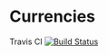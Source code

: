 # Currencies

Travis CI [![Build Status](https://travis-ci.org/MartaPiatek/Currencies.svg?branch=master)](https://travis-ci.org/MartaPiatek/Currencies)
